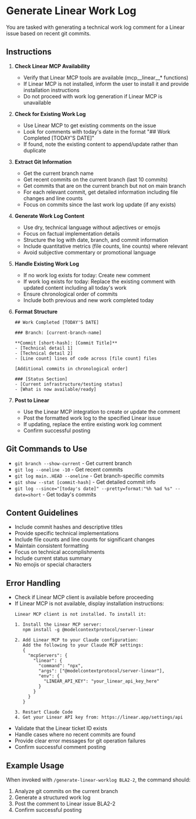 # Generate Linear Work Log

You are tasked with generating a technical work log comment for a Linear issue based on recent git commits.

## Instructions

1. **Check Linear MCP Availability**
   - Verify that Linear MCP tools are available (mcp__linear__* functions)
   - If Linear MCP is not installed, inform the user to install it and provide installation instructions
   - Do not proceed with work log generation if Linear MCP is unavailable

2. **Check for Existing Work Log**
   - Use Linear MCP to get existing comments on the issue
   - Look for comments with today's date in the format "## Work Completed [TODAY'S DATE]"
   - If found, note the existing content to append/update rather than duplicate

2. **Extract Git Information**
   - Get the current branch name
   - Get recent commits on the current branch (last 10 commits)
   - Get commits that are on the current branch but not on main branch
   - For each relevant commit, get detailed information including file changes and line counts
   - Focus on commits since the last work log update (if any exists)

3. **Generate Work Log Content**
   - Use dry, technical language without adjectives or emojis
   - Focus on factual implementation details
   - Structure the log with date, branch, and commit information
   - Include quantitative metrics (file counts, line counts) where relevant
   - Avoid subjective commentary or promotional language

4. **Handle Existing Work Log**
   - If no work log exists for today: Create new comment
   - If work log exists for today: Replace the existing comment with updated content including all today's work
   - Ensure chronological order of commits
   - Include both previous and new work completed today

5. **Format Structure**
   ```
   ## Work Completed [TODAY'S DATE]

   ### Branch: [current-branch-name]

   **Commit [short-hash]: [Commit Title]**
   - [Technical detail 1]
   - [Technical detail 2]
   - [Line count] lines of code across [file count] files

   [Additional commits in chronological order]

   ### [Status Section]
   - [Current infrastructure/testing status]
   - [What is now available/ready]
   ```

6. **Post to Linear**
   - Use the Linear MCP integration to create or update the comment
   - Post the formatted work log to the specified Linear issue
   - If updating, replace the entire existing work log comment
   - Confirm successful posting

## Git Commands to Use
- `git branch --show-current` - Get current branch
- `git log --oneline -10` - Get recent commits
- `git log main..HEAD --oneline` - Get branch-specific commits
- `git show --stat [commit-hash]` - Get detailed commit info
- `git log --since="[today's date]" --pretty=format:"%h %ad %s" --date=short` - Get today's commits

## Content Guidelines
- Include commit hashes and descriptive titles
- Provide specific technical implementations
- Include file counts and line counts for significant changes
- Maintain consistent formatting
- Focus on technical accomplishments
- Include current status summary
- No emojis or special characters

## Error Handling
- Check if Linear MCP client is available before proceeding
- If Linear MCP is not available, display installation instructions:
  ```
  Linear MCP client is not installed. To install it:
  
  1. Install the Linear MCP server:
     npm install -g @modelcontextprotocol/server-linear
  
  2. Add Linear MCP to your Claude configuration:
     Add the following to your Claude MCP settings:
     {
       "mcpServers": {
         "linear": {
           "command": "npx",
           "args": ["@modelcontextprotocol/server-linear"],
           "env": {
             "LINEAR_API_KEY": "your_linear_api_key_here"
           }
         }
       }
     }
  
  3. Restart Claude Code
  4. Get your Linear API key from: https://linear.app/settings/api
  ```
- Validate that the Linear ticket ID exists
- Handle cases where no recent commits are found
- Provide clear error messages for git operation failures
- Confirm successful comment posting

## Example Usage
When invoked with `/generate-linear-worklog BLA2-2`, the command should:
1. Analyze git commits on the current branch
2. Generate a structured work log
3. Post the comment to Linear issue BLA2-2
4. Confirm successful posting
